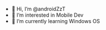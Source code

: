 - 👋 Hi, I’m @androidZzT
- 👀 I’m interested in Mobile Dev
- 🌱 I’m currently learning Windows OS

<!---
androidZzT/androidZzT is a ✨ special ✨ repository because its `README.md` (this file) appears on your GitHub profile.
You can click the Preview link to take a look at your changes.
--->
